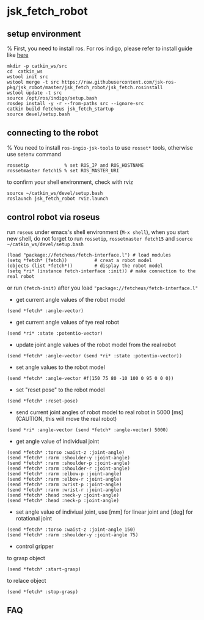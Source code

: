 jsk_fetch_robot
================

setup environment
-----------------
% First, you need to install ros. For ros indigo, please refer to install guide like [here](http://wiki.ros.org/indigo/Installation/Ubuntu)

```
mkdir -p catkin_ws/src
cd  catkin_ws
wstool init src
wstool merge -t src https://raw.githubusercontent.com/jsk-ros-pkg/jsk_robot/master/jsk_fetch_robot/jsk_fetch.rosinstall
wstool update -t src
source /opt/ros/indigo/setup.bash
rosdep install -y -r --from-paths src --ignore-src
catkin build fetcheus jsk_fetch_startup
source devel/setup.bash
```

connecting to the robot
-----------------------

% You need to install `ros-ingio-jsk-tools` to use `rosset*` tools, otherwise use setenv command

```
rossetip             % set ROS_IP and ROS_HOSTNAME
rossetmaster fetch15 % set ROS_MASTER_URI
```

to confirm your shell environment, check with rviz
```
source ~/catkin_ws/devel/setup.bash
roslaunch jsk_fetch_robot rviz.launch
```

control robot via roseus
------------------------

run `roseus` under emacs's shell environment (`M-x shell`), when you start new shell, do not forget to run `rossetip`, `rossetmaster fetch15` and `source ~/catkin_ws/devel/setup.bash`

```
(load "package://fetcheus/fetch-interface.l") # load modules
(setq *fetch* (fetch))          # creat a robot model
(objects (list *fetch*))        # display the robot model
(setq *ri* (instance fetch-interface :init)) # make connection to the real robot
```

or run `(fetch-init)` after you load `"package://fetcheus/fetch-interface.l"`

- get current angle values of the robot model

```
(send *fetch* :angle-vector)
```

- get current angle values of tye real robot

```
(send *ri* :state :potentio-vector)
```

- update joint angle values of the robot model from the real robot

```
(send *fetch* :angle-vector (send *ri* :state :potentio-vector))
```

- set angle values to the robot model

```
(send *fetch* :angle-vector #f(150 75 80 -10 100 0 95 0 0 0))
```

- set "reset pose" to the robot model

```
(send *fetch* :reset-pose)
```

- send current joint angles of robot model to real robot in 5000 \[ms\] (CAUTION, this will move the real robot)

```
(send *ri* :angle-vector (send *fetch* :angle-vector) 5000)
```

- get angle value of individual joint
```
(send *fetch* :torso :waist-z :joint-angle)
(send *fetch* :rarm :shoulder-y :joint-angle)
(send *fetch* :rarm :shoulder-p :joint-angle)
(send *fetch* :rarm :shoulder-r :joint-angle)
(send *fetch* :rarm :elbow-p :joint-angle)
(send *fetch* :rarm :elbow-r :joint-angle)
(send *fetch* :rarm :wrist-p :joint-angle)
(send *fetch* :rarm :wrist-r :joint-angle)
(send *fetch* :head :neck-y :joint-angle)
(send *fetch* :head :neck-p :joint-angle)
```

- set angle value of indiviual joint, use \[mm\] for linear joint and \[deg\] for rotational joint

```
(send *fetch* :torso :waist-z :joint-angle 150)
(send *fetch* :rarm :shoulder-y :joint-angle 75)
```

- control gripper

to grasp object

```
(send *fetch* :start-grasp)
```

to relace object

```
(send *fetch* :stop-grasp)
```


FAQ
---


